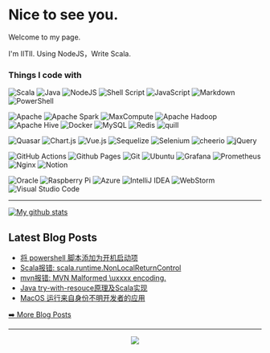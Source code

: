 
# Nice to see you.

Welcome to my page.

I'm IITII. Using NodeJS，Write Scala.

### Things I code with

<!-- style: flat-square, for-the-badge -->

![Scala](https://img.shields.io/badge/scala-%23DC322F.svg?style=flat-square&logo=scala&logoColor=white)
![Java](https://img.shields.io/badge/java-%23ED8B00.svg?style=flat-square&logo=openjdk&logoColor=white)
![NodeJS](https://img.shields.io/badge/node.js-6DA55F?style=flat-square&logo=node.js&logoColor=white)
![Shell Script](https://img.shields.io/badge/shell_script-%23121011.svg?style=flat-square&logo=gnu-bash&logoColor=white)
![JavaScript](https://img.shields.io/badge/javascript-%23323330.svg?style=flat-square&logo=javascript&logoColor=%23F7DF1E)
![Markdown](https://img.shields.io/badge/markdown-%23000000.svg?style=flat-square&logo=markdown&logoColor=white)
![PowerShell](https://img.shields.io/badge/PowerShell-%235391FE.svg?style=flat-square&logo=powershell&logoColor=white)

![Apache](https://img.shields.io/badge/apache-%23D42029.svg?style=flat-square&logo=apache&logoColor=white)
![Apache Spark](https://img.shields.io/badge/Apache%20Spark-FDEE21?style=flat-square&logo=apachespark&logoColor=black)
![MaxCompute](https://img.shields.io/badge/MaxCompute-%23FF6701?style=flat-square&logo=alibabacloud&logoColor=white)
![Apache Hadoop](https://img.shields.io/badge/Apache%20Hadoop-66CCFF?style=flat-square&logo=apachehadoop&logoColor=black)
![Apache Hive](https://img.shields.io/badge/Apache%20Hive-FDEE21?style=flat-square&logo=apachehive&logoColor=black)
![Docker](https://img.shields.io/badge/docker-%230db7ed.svg?style=flat-square&logo=docker&logoColor=white)
![MySQL](https://img.shields.io/badge/mysql-%2300f.svg?style=flat-square&logo=mysql&logoColor=white)
![Redis](https://img.shields.io/badge/redis-%23DD0031.svg?style=flat-square&logo=redis&logoColor=white)
![quill](https://img.shields.io/badge/Quill-52B0E7?style=flat-square&logo=quill&logoColor=white)

![Quasar](https://img.shields.io/badge/Quasar-16B7FB?style=flat-square&logo=quasar&logoColor=black)
![Chart.js](https://img.shields.io/badge/chart.js-F5788D.svg?style=flat-square&logo=chart.js&logoColor=white)
![Vue.js](https://img.shields.io/badge/vuejs-%2335495e.svg?style=flat-square&logo=vuedotjs&logoColor=%234FC08D)
![Sequelize](https://img.shields.io/badge/Sequelize-52B0E7?style=flat-square&logo=Sequelize&logoColor=white)
![Selenium](https://img.shields.io/badge/-selenium-%43B02A?style=flat-square&logo=selenium&logoColor=white)
![cheerio](https://img.shields.io/badge/-cheerio-%43B02A?style=flat-square&logo=jquery&logoColor=white)
![jQuery](https://img.shields.io/badge/-jQuery-%43B02A?style=flat-square&logo=jquery&logoColor=white)

![GitHub Actions](https://img.shields.io/badge/github%20actions-%232671E5.svg?style=flat-square&logo=githubactions&logoColor=white)
![Github Pages](https://img.shields.io/badge/github%20pages-121013?style=flat-square&logo=github&logoColor=white)
![Git](https://img.shields.io/badge/git-%23F05033.svg?style=flat-square&logo=git&logoColor=white)
![Ubuntu](https://img.shields.io/badge/Ubuntu-E95420?style=flat-square&logo=ubuntu&logoColor=white)
![Grafana](https://img.shields.io/badge/grafana-%23F46800.svg?style=flat-square&logo=grafana&logoColor=white)
![Prometheus](https://img.shields.io/badge/Prometheus-E6522C?style=flat-square&logo=Prometheus&logoColor=white)
![Nginx](https://img.shields.io/badge/nginx-%23009639.svg?style=flat-square&logo=nginx&logoColor=white)
![Notion](https://img.shields.io/badge/Notion-%23000000.svg?style=flat-square&logo=notion&logoColor=white)

![Oracle](https://img.shields.io/badge/Oracle-F80000?style=flat-square&logo=oracle&logoColor=white)
![Raspberry Pi](https://img.shields.io/badge/-RaspberryPi-C51A4A?style=flat-square&logo=Raspberry-Pi)
![Azure](https://img.shields.io/badge/azure-%230072C6.svg?style=flat-square&logo=microsoftazure&logoColor=white)
![IntelliJ IDEA](https://img.shields.io/badge/IntelliJIDEA-000000.svg?style=flat-square&logo=intellij-idea&logoColor=white)
![WebStorm](https://img.shields.io/badge/webstorm-143?style=flat-square&logo=webstorm&logoColor=white&color=black)
![Visual Studio Code](https://img.shields.io/badge/Visual%20Studio%20Code-0078d7.svg?style=flat-square&logo=visual-studio-code&logoColor=white)

<!-- ![Rss](https://img.shields.io/badge/rss-F88900?style=flat-square&logo=rss&logoColor=white) -->
<!-- ![Riot Games](https://img.shields.io/badge/riotgames-D32936.svg?style=flat-square&logo=riotgames&logoColor=white) -->

<hr>

<a href="https://github.com/anuraghazra/github-readme-stats">
  <img align="center" src="https://github-readme-stats.vercel.app/api?username=IITII&show_icons=true" alt="My github stats" />
</a>  

<!-- <div>
<a href="https://github.com/anuraghazra/github-readme-stats">
  <img align="center" src="https://github-readme-stats.vercel.app/api/top-langs/?username=IITII&langs_count=5" />
</a>
</div> -->

<!-- [![GitHub Streak](https://streak-stats.demolab.com?user=IITII&date_format=%5BY.%5Dn.j)](https://git.io/streak-stats) -->

## Latest Blog Posts

<!-- BLOG-POST-LIST:START -->
- [将 powershell 脚本添加为开机启动项](https://iitii.github.io/2023/03/14/1/)
- [Scala报错: scala.runtime.NonLocalReturnControl](https://iitii.github.io/2023/02/15/1/)
- [mvn报错: MVN Malformed \uxxxx encoding.](https://iitii.github.io/2023/02/04/1/)
- [Java try-with-resouce原理及Scala实现](https://iitii.github.io/2023/02/03/1/)
- [MacOS 运行来自身份不明开发者的应用](https://iitii.github.io/2023/02/02/1/)
<!-- BLOG-POST-LIST:END -->

<p><a href="https://iitii.github.io/">➡️ More Blog Posts</a></p>

<hr>

<div align="center">
<img src="https://profile-counter.glitch.me/IITII/count.svg"/>
</div>


<!-- [![Sparkline](https://stars.medv.io/IITII/badges.svg)](https://stars.medv.io/IITII/badges) -->